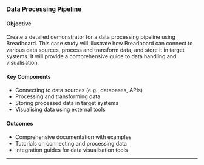 ### Data Processing Pipeline

#### Objective

Create a detailed demonstrator for a data processing pipeline using Breadboard. This case study will illustrate how Breadboard can connect to various data sources, process and transform data, and store it in target systems. It will provide a comprehensive guide to data handling and visualisation.

#### Key Components

- Connecting to data sources (e.g., databases, APIs)
- Processing and transforming data
- Storing processed data in target systems
- Visualising data using external tools

#### Outcomes

- Comprehensive documentation with examples
- Tutorials on connecting and processing data
- Integration guides for data visualisation tools

---